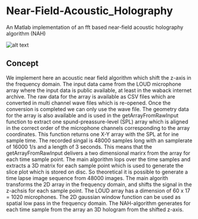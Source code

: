 # Near-Field-Acoustic_Holography
An Matlab implementation of an fft based near-field acoustic holography algorithm (NAH)

![alt text](ani.gif)

## Concept

We implement here an acoustic near field algorithm which shift the z-axis in the frequency domain. The input data came from the LOUD microphone array where the input data is public available, at least in the waback internet archive. The raw data for the array is  available as CSV files which are converted in multi channel wave files which is re-opened. Once the conversion is completed we can only use the wave file. The geometry data for the array is also available and is used in the getArrayFromRawInput function to extract one spund-preassure-level (SPL) array which is aligned in the correct order of the microphone channels corresponding to the array coordinates. This function returns one X-Y array with the SPL at for ine sample time. The recorded singal is 48000 samples long with an samplerate of 16000 1/s and a length of 3 seconds. This means that the getArrayFromRawInput delivers a two dimensional marirx from the array for each time sample point. The main algorithm lops over the time samples and extracts a 3D matrix for each sample point which is used to generate the slice plot which is stored on disc. So theoretical it is possible to generate a time lapse image sequence from 48000 images. The main algorith transforms the 2D array in the frequency domain, and shifts the signal in the z-achsis for each sample point. The LOUD array has a dimension of 60 x 17 = 1020 microphones. The 2D gaussian window function can be used as spatial low pass in the frequency domain. The NAH-algorithm generates for each time sample from the array an 3D hologram from the shifted z-axis.
